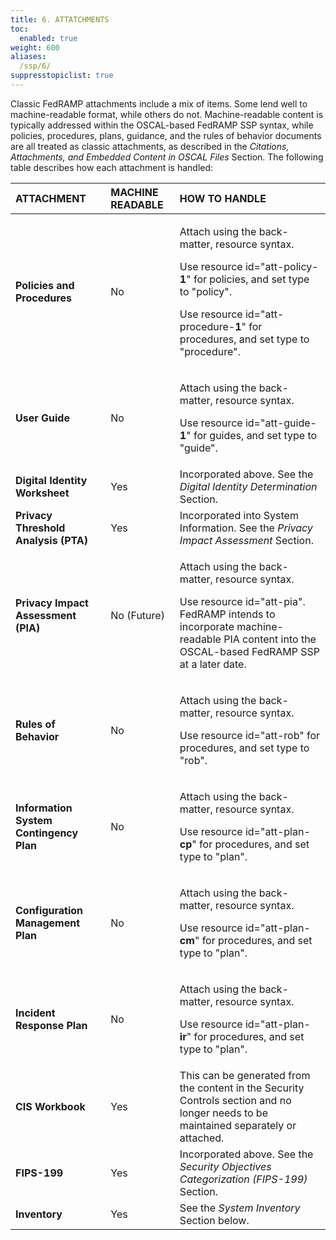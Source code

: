 ```yaml
---
title: 6. ATTATCHMENTS
toc:
  enabled: true
weight: 600
aliases:
  /ssp/6/
suppresstopiclist: true
---
```


Classic FedRAMP attachments include a mix of items. Some lend well to machine-readable format, while others do not. Machine-readable content is typically addressed within the OSCAL-based FedRAMP SSP syntax, while policies, procedures, plans, guidance, and the rules of behavior documents are all treated as classic attachments, as described in the *Citations, Attachments, and Embedded Content in OSCAL Files* Section. The following table describes how each attachment is handled:

|**ATTACHMENT**|**MACHINE READABLE**|**HOW TO HANDLE**|
| :- | :- | :- |
|**Policies and Procedures**|No|<p>Attach using the back-matter, resource syntax. </p><p>Use resource id="att-policy-**1**" for policies, and set type to "policy".</p><p>Use resource id="att-procedure-**1**" for procedures, and set type to "procedure".</p>|
|**User Guide**|No|<p>Attach using the back-matter, resource syntax.</p><p>Use resource id="att-guide-**1**" for guides, and set type to "guide".</p>|
|**Digital Identity Worksheet**|Yes|Incorporated above. See the *Digital Identity Determination* Section.|
|**Privacy Threshold Analysis (PTA)**|Yes|Incorporated into System Information. See the *Privacy Impact Assessment* Section.|
|**Privacy Impact Assessment (PIA)**|No (Future)|<p>Attach using the back-matter, resource syntax.</p><p>Use resource id="att-pia".<br>FedRAMP intends to incorporate machine-readable PIA content into the OSCAL-based FedRAMP SSP at a later date.</p>|
|**Rules of Behavior**|No|<p>Attach using the back-matter, resource syntax.</p><p>Use resource id="att-rob" for procedures, and set type to "rob".</p>|
|**Information System Contingency Plan**|No|<p>Attach using the back-matter, resource syntax.</p><p>Use resource id="att-plan-**cp**" for procedures, and set type to "plan".</p>|
|**Configuration Management Plan**|No|<p>Attach using the back-matter, resource syntax.</p><p>Use resource id="att-plan-**cm**" for procedures, and set type to "plan".</p>|
|**Incident Response Plan**|No|<p>Attach using the back-matter, resource syntax.</p><p>Use resource id="att-plan-**ir**" for procedures, and set type to "plan".</p>|
|**CIS Workbook**|Yes|This can be generated from the content in the Security Controls section and no longer needs to be maintained separately or attached. |
|**FIPS-199**|Yes|Incorporated above. See the *Security Objectives Categorization (FIPS-199)* Section.|
|**Inventory**|Yes|See the *System Inventory* Section below.|